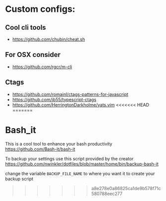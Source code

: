 
# Custom configs:

## Cool cli tools
 - https://github.com/chubin/cheat.sh

## For OSX consider
 - https://github.com/rgcr/m-cli

## Ctags
 - https://github.com/romainl/ctags-patterns-for-javascript
 - https://github.com/jb55/typescript-ctags
 - https://github.com/HerringtonDarkholme/yats.vim
<<<<<<< HEAD
=======

# Bash_it

This is a cool tool to enhance your bash productivity
https://github.com/Bash-it/bash-it

To backup your settings use this script provided by the creator 
https://github.com/nwinkler/dotfiles/blob/master/home/bin/backup-bash-it

change the variable `BACKUP_FILE_NAME` to where you want it to create your backup script
>>>>>>> a8e278e0a86825ca1de9b578f71c580788eec277
